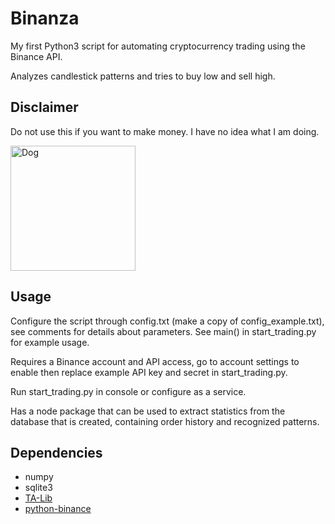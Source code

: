 Binanza
=======

My first Python3 script for automating cryptocurrency trading using the Binance API.

Analyzes candlestick patterns and tries to buy low and sell high.

Disclaimer
----------

Do not use this if you want to make money. I have no idea what I am doing.

<img src=https://i.imgur.com/l3v4P3s.jpg alt="Dog" title="Dog" width="200" />

Usage
-----

Configure the script through config.txt (make a copy of config_example.txt), see comments for details about parameters. See main() in start_trading.py for example usage.

Requires a Binance account and API access, go to account settings to enable then replace example API key and secret in start_trading.py.

Run start_trading.py in console or configure as a service.

Has a node package that can be used to extract statistics from the database that is created, containing order history and recognized patterns.

Dependencies
------------

* numpy
* sqlite3
* [TA-Lib](https://github.com/mrjbq7/ta-lib)
* [python-binance](https://github.com/sammchardy/python-binance)
